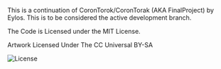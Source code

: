 This is a continuation of CoronTorok/CoronTorak (AKA FinalProject) by Eylos. This is to be considered the active development branch. 

The Code is Licensed under the MIT License.

Artwork Licensed Under The CC Universal BY-SA 
   
![License](https://licensebuttons.net/l/by-sa/4.0/88x31.png)